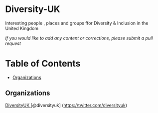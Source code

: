 # Diversity-UK

Interesting people , places and groups ffor Diversity & Inclusion in the United Kingdom

_If you would like to add any content or corrections, please submit a pull request_

Table of Contents
=================

- [Organizations](#organizations)

	
## Organizations

[DiversityUK  ](http://diversityuk.org)  [@diversityuk] (https://twitter.com/diversityuk)

